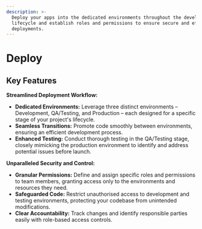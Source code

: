 ```yaml
---
description: >-
  Deploy your apps into the dedicated environments throughout the development
  lifecycle and establish roles and permissions to ensure secure and efficient
  deployments.
---
```


# Deploy

## **Key Features**

**Streamlined Deployment Workflow:**

* **Dedicated Environments:** Leverage three distinct environments – Development, QA/Testing, and Production – each designed for a specific stage of your project's lifecycle.
* **Seamless Transitions:** Promote code smoothly between environments, ensuring an efficient development process.
* **Enhanced Testing:** Conduct thorough testing in the QA/Testing stage, closely mimicking the production environment to identify and address potential issues before launch.

**Unparalleled Security and Control:**

* **Granular Permissions:** Define and assign specific roles and permissions to team members, granting access only to the environments and resources they need.
* **Safeguarded Code:** Restrict unauthorised access to development and testing environments, protecting your codebase from unintended modifications.
* **Clear Accountability:** Track changes and identify responsible parties easily with role-based access controls.
